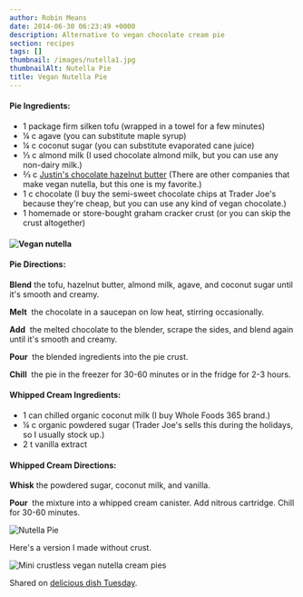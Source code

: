 ```yaml
---
author: Robin Means
date: 2014-06-30 06:23:49 +0000
description: Alternative to vegan chocolate cream pie
section: recipes
tags: []
thumbnail: /images/nutella1.jpg
thumbnailAlt: Nutella Pie
title: Vegan Nutella Pie
---
```


#### Pie Ingredients:

- 1 package firm silken tofu (wrapped in a towel for a few minutes)
- ¼ c agave (you can substitute maple syrup)
- ¼ c coconut sugar (you can substitute evaporated cane juice)
- ⅓ c almond milk (I used chocolate almond milk, but you can use any non-dairy milk.)
- ⅔ c&nbsp;[Justin's chocolate hazelnut butter](http://justins.com/item/chocolate-hazelnut-butter/) (There are other companies that make vegan nutella, but this one is my favorite.)
- 1 c chocolate (I buy the semi-sweet chocolate chips at Trader Joe's because they're cheap, but you can use any kind of vegan chocolate.)
- 1 homemade or store-bought graham cracker crust (or you can skip the crust altogether)

#### ![Vegan nutella](/images/choc-hazelnut-jar1.jpg)

#### Pie Directions:

**Blend** the tofu, hazelnut butter, almond milk, agave, and coconut sugar until it's smooth and creamy.

**Melt** &nbsp;the chocolate in a saucepan on low heat, stirring occasionally.

**Add** &nbsp;the melted chocolate to the blender, scrape the sides, and blend again until it's smooth and creamy.

**Pour** &nbsp;the blended ingredients into the pie crust.

**Chill** &nbsp;the pie in the freezer for 30-60 minutes or in the fridge for 2-3 hours.

#### Whipped Cream Ingredients:

- 1 can chilled organic coconut milk (I buy Whole Foods 365 brand.)
- ¼ c organic powdered sugar (Trader Joe's sells this during the holidays, so I usually stock up.)
- 2 t vanilla extract

#### Whipped Cream Directions:

**Whisk** the powdered sugar, coconut milk, and vanilla.

**Pour** &nbsp;the mixture into a whipped cream canister. Add nitrous cartridge. Chill for 30-60 minutes.

![Nutella Pie](/images/nutella2.jpg)

Here's a version I made without crust.

![Mini crustless vegan nutella cream pies](/images/minis.png)

Shared on [delicious dish Tuesday](http://www.fulltimemama.com/2015/05/ddt-recipe-link-up-grill.html).

